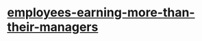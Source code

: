 # [employees-earning-more-than-their-managers](https://leetcode-cn.com/problems/employees-earning-more-than-their-managers)
